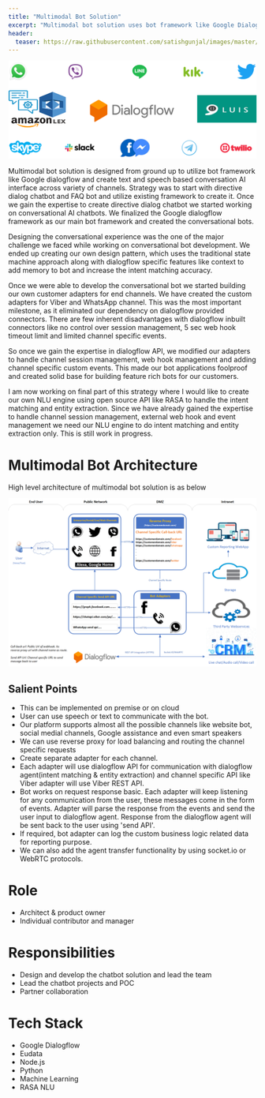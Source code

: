 ```yaml
---
title: "Multimodal Bot Solution"
excerpt: "Multimodal bot solution uses bot framework like Google Dialogflow and custom designed adapters to publish bot across variety of channels"
header:
  teaser: https://raw.githubusercontent.com/satishgunjal/images/master/Multimodal_Bot_Solution_Header.png
---
```


![Multimodal_Bot_Solution_Header](https://raw.githubusercontent.com/satishgunjal/images/master/Multimodal_Bot_Solution_Header.png)


Multimodal bot solution is designed from ground up to utilize bot framework like Google dialogflow and create text and speech based conversation AI interface across variety of channels. Strategy was to start with directive dialog chatbot and FAQ bot and utilize existing framework to create it. Once we gain the expertise to create directive dialog chatbot we started working on conversational AI chatbots. We finalized the Google dialogflow framework as our main bot framework and created the conversational bots.

Designing the conversational experience was the one of the major challenge we faced while working on conversational bot development. We ended up creating our own design pattern, which uses the traditional state machine approach along with dialogflow specific features like context to add memory to bot and increase the intent matching accuracy.

Once we were able to develop the conversational bot we started building our own customer adapters for end channels. We have created the custom adapters for Viber and WhatsApp channel. This was the most important milestone, as it eliminated our dependency on dialogflow provided connectors. There are few inherent disadvantages with dialogflow inbuilt  connectors like no control over session management, 5 sec web hook timeout limit and limited channel specific events.

So once we gain the expertise in dialogflow API, we modified our adapters to handle channel session management, web hook management and adding channel specific custom events.
This made our bot applications foolproof and created solid base for building feature rich bots for our customers. 

I am now working on final part of this strategy where I would like to create our own NLU engine using open source API like RASA to handle the intent matching and entity extraction. Since we have already gained the expertise to handle channel session management, external web hook and event management we need our NLU engine to do intent matching and entity extraction only. This is still work in progress.

# Multimodal Bot Architecture
High level architecture of multimodal bot solution is as below

![Multimodal_Bot_Solution_Architecture](https://raw.githubusercontent.com/satishgunjal/images/master/Multimodal_Bot_Solution_Architecture.png)

## Salient Points 
* This can be implemented on premise or on cloud
* User can use speech or text to communicate with the bot.
* Our platform supports almost all the possible channels like website bot, social medial channels, Google assistance and even smart speakers
* We can use reverse proxy for load balancing and routing the channel specific requests
* Create separate adapter for each channel.
* Each adapter will use dialogflow API for communication with dialogflow agent(intent matching & entity extraction) and channel specific API like Viber adapter will use Viber REST API.
* Bot works on request response basic. Each adapter will keep listening for any communication from the user, these messages come in the form of events. Adapter will parse the response from the events and send the user input to dialogflow agent. Response from the dialogflow agent will be sent back to the user using 'send API'. 
* If required, bot adapter can log the custom business logic related data for reporting purpose. 
* We can also add the agent transfer functionality by using socket.io or WebRTC protocols.

# Role
* Architect & product owner
* Individual contributor and manager

# Responsibilities
* Design and develop the chatbot solution and lead the team
* Lead the chatbot projects and POC
* Partner collaboration

# Tech Stack
* Google Dialogflow
* Eudata
* Node.js
* Python
* Machine Learning
* RASA NLU
